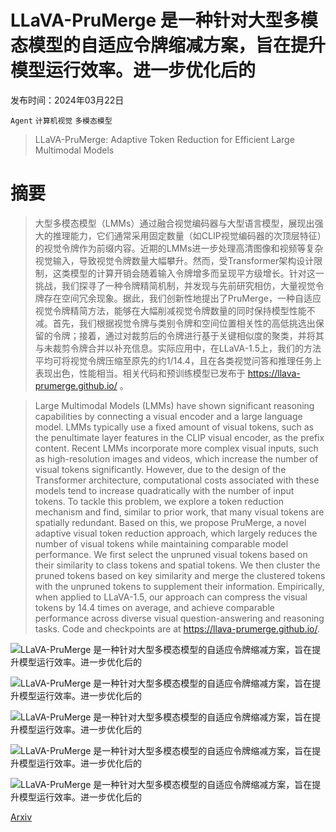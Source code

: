 # LLaVA-PruMerge 是一种针对大型多模态模型的自适应令牌缩减方案，旨在提升模型运行效率。进一步优化后的

发布时间：2024年03月22日

`Agent` `计算机视觉` `多模态模型`

> LLaVA-PruMerge: Adaptive Token Reduction for Efficient Large Multimodal Models

# 摘要

> 大型多模态模型（LMMs）通过融合视觉编码器与大型语言模型，展现出强大的推理能力，它们通常采用固定数量（如CLIP视觉编码器的次顶层特征）的视觉令牌作为前缀内容。近期的LMMs进一步处理高清图像和视频等复杂视觉输入，导致视觉令牌数量大幅攀升。然而，受Transformer架构设计限制，这类模型的计算开销会随着输入令牌增多而呈现平方级增长。针对这一挑战，我们探寻了一种令牌精简机制，并发现与先前研究相仿，大量视觉令牌存在空间冗余现象。据此，我们创新性地提出了PruMerge，一种自适应视觉令牌精简方法，能够在大幅削减视觉令牌数量的同时保持模型性能不减。首先，我们根据视觉令牌与类别令牌和空间位置相关性的高低挑选出保留的令牌；接着，通过对裁剪后的令牌进行基于关键相似度的聚类，并将其与未裁剪令牌合并以补充信息。实际应用中，在LLaVA-1.5上，我们的方法平均可将视觉令牌压缩至原先的约1/14.4，且在各类视觉问答和推理任务上表现出色，性能相当。相关代码和预训练模型已发布于 <https://llava-prumerge.github.io/> 。

> Large Multimodal Models (LMMs) have shown significant reasoning capabilities by connecting a visual encoder and a large language model. LMMs typically use a fixed amount of visual tokens, such as the penultimate layer features in the CLIP visual encoder, as the prefix content. Recent LMMs incorporate more complex visual inputs, such as high-resolution images and videos, which increase the number of visual tokens significantly. However, due to the design of the Transformer architecture, computational costs associated with these models tend to increase quadratically with the number of input tokens. To tackle this problem, we explore a token reduction mechanism and find, similar to prior work, that many visual tokens are spatially redundant. Based on this, we propose PruMerge, a novel adaptive visual token reduction approach, which largely reduces the number of visual tokens while maintaining comparable model performance. We first select the unpruned visual tokens based on their similarity to class tokens and spatial tokens. We then cluster the pruned tokens based on key similarity and merge the clustered tokens with the unpruned tokens to supplement their information. Empirically, when applied to LLaVA-1.5, our approach can compress the visual tokens by 14.4 times on average, and achieve comparable performance across diverse visual question-answering and reasoning tasks. Code and checkpoints are at https://llava-prumerge.github.io/.

![LLaVA-PruMerge 是一种针对大型多模态模型的自适应令牌缩减方案，旨在提升模型运行效率。进一步优化后的](../../../paper_images/2403.15388/x1.png)

![LLaVA-PruMerge 是一种针对大型多模态模型的自适应令牌缩减方案，旨在提升模型运行效率。进一步优化后的](../../../paper_images/2403.15388/x2.png)

![LLaVA-PruMerge 是一种针对大型多模态模型的自适应令牌缩减方案，旨在提升模型运行效率。进一步优化后的](../../../paper_images/2403.15388/x3.png)

![LLaVA-PruMerge 是一种针对大型多模态模型的自适应令牌缩减方案，旨在提升模型运行效率。进一步优化后的](../../../paper_images/2403.15388/x4.png)

![LLaVA-PruMerge 是一种针对大型多模态模型的自适应令牌缩减方案，旨在提升模型运行效率。进一步优化后的](../../../paper_images/2403.15388/x5.png)

[Arxiv](https://arxiv.org/abs/2403.15388)